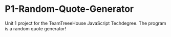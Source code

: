 # P1-Random-Quote-Generator
Unit 1 project for the TeamTreeeHouse JavaScript Techdegree.
The program is a random quote generator!
